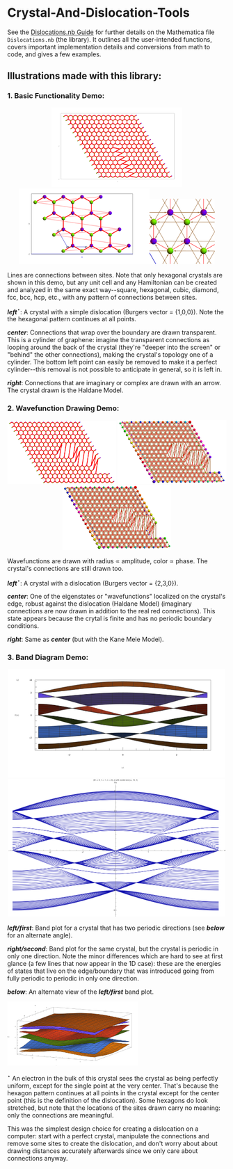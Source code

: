 # Crystal-And-Dislocation-Tools

See the [Dislocations.nb Guide](https://docs.google.com/document/d/1CMYfdGpIORvps4SmJXQvFXV0BvZFhSqLlSqkU6s1098/edit?usp=sharing)
for further details on the Mathematica file `Dislocations.nb` (the library). It outlines all the user-intended functions, covers important implementation details and conversions from math to code, and gives a few examples.

## Illustrations made with this library:

### 1. Basic Functionality Demo:

<p align="center">
<img src="/images/1.png" alt="graphene with a dislocation" width="300"/><img src="/images/2.png" alt="a loop of graphene" width="300"/><img src="/images/3.png" alt="haldane model zoomed in" width="150" style="100"/>
</p>

Lines are connections between sites. Note that only hexagonal crystals are shown in this demo, but any unit cell and any Hamiltonian can be created and analyzed in the same exact way--square, hexagonal, cubic, diamond, fcc, bcc, hcp, etc., with any pattern of connections between sites.

**_left_**$^\star$: A crystal with a simple dislocation (Burgers vector = {1,0,0}). Note the the hexagonal pattern continues at all points.

**_center_**: Connections that wrap over the boundary are drawn transparent. This is a cylinder of graphene: imagine the transparent connections as looping around the back of the crystal (they're "deeper into the screen" or "behind" the other connections), making the crystal's topology one of a cylinder. The bottom left point can easily be removed to make it a perfect cylinder--this removal is not possible to anticipate in general, so it is left in.

**_right_**: Connections that are imaginary or complex are drawn with an arrow. The crystal drawn is the Haldane Model. 


### 2. Wavefunction Drawing Demo:

<p align="center">
  <img src="/images/!dis.png" alt="dislocation 1" width="250"/> <img src="/images/!haldane.png" alt="haldane wavefn" width="250"/> <img src="/images/!KM.png" alt="kanemele wavefn" width="250"/>
</p>

Wavefunctions are drawn with radius $\propto$ amplitude, color $\propto$ phase. The crystal's connections are still drawn too.

**_left_**$^\star$: A crystal with a dislocation (Burgers vector = {2,3,0}).

**_center_**: One of the eigenstates or "wavefunctions" localized on the crystal's edge, robust against the dislocation (Haldane Model) (imaginary connections are now drawn in addition to the real red connections). This state appears because the crytal is finite and has no periodic boundary conditions.

**_right_**: Same as **_center_** (but with the Kane Mele Model).

### 3. Band Diagram Demo:

<p align="center">
<img src="/images/band1.png" alt="band" width="500"/><img src="/images/band2.png" alt="band" width="500"/>
</p>

**_left/first_**: Band plot for a crystal that has two periodic directions (see **_below_** for an alternate angle).

**_right/second_**: Band plot for the same crystal, but the crystal is periodic in only one direction. Note the minor differences which are hard to see at first glance (a few lines that now appear in the 1D case): these are the energies of states that live on the edge/boundary that was introduced going from fully periodic to periodic in only one direction.

**_below_**: An alternate view of the **_left/first_** band plot.

<img src="/images/band1.5.png" alt="band alt view" width="300"/>

<br>


$^\star$
An electron in the bulk of this crystal sees the crystal as being perfectly uniform, except for the single point at the very center. That's because the hexagon pattern continues at all points in the crystal except for the center point (this is the definition of the dislocation). Some hexagons do look stretched, but note that the locations of the sites drawn carry no meaning: only the connections are meaningful. 

This was the simplest design choice for creating a dislocation on a computer:
start with a perfect crystal, manipulate the connections and remove some sites to create the dislocation, and don't worry about about drawing distances accurately afterwards since we only care about connections anyway.
